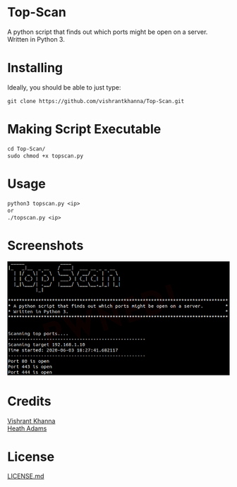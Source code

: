 # Top-Scan
A python script that finds out which ports might be open on a server. Written in Python 3.

# Installing
Ideally, you should be able to just type:

```
git clone https://github.com/vishrantkhanna/Top-Scan.git
```

# Making Script Executable 
```
cd Top-Scan/
sudo chmod +x topscan.py
```

# Usage
```
python3 topscan.py <ip>
or
./topscan.py <ip>
```


# Screenshots
![alt text](https://github.com/vishrantkhanna/Top-Scan/blob/master/resources/topscan.png)

# Credits
[Vishrant Khanna](https://github.com/vishrantkhanna) <br>
[Heath Adams](https://github.com/hmaverickadams)


# License
[LICENSE.md](https://github.com/vishrantkhanna/Top-Scan/blob/master/LICENSE.md)
